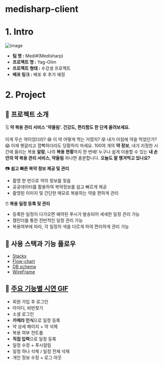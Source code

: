 # medisharp-client
# 1. Intro

![image](https://user-images.githubusercontent.com/55108539/104281084-40254280-54f0-11eb-9ea0-5f626dc9ef35.png)

- **팀 명 :** Medi#(Medisharp)
- **프로젝트 명 :** Yag-Olim
- **프로젝트 형태 :** 수강생 프로젝트
- **배포 링크 :** 배포 후 추가 예정

# 2. Project

## 💊 프로젝트 소개

🗓 **약 복용 관리 서비스 '약올림'. 건강도, 편리함도 한 단계 올려보세요.**

이게 무슨 약이었더라? 😅 이 약 어떻게 먹는 거였지? 😰 내가 아침에 약을 먹었던가? 😱
이제 헷갈리고 깜빡하더라도 당황하지 마세요.
100여 개의 **약 정보**, 
내가 지정한 시간에 울리는 복용 **알람**,
나의 **복용 현황**까지 한 번에!
누구나 쉽게 이용할 수 있는 **내 손 안의 약 복용 관리 서비스, 약올림** 하나면 충분합니다.
**오늘도 잘 챙겨먹고 있나요?**

 📷 **쉽고 빠른 복약 정보 제공 및 관리**

- 촬영 한 번으로 약의 정보를 찾음
- 공공데이터를 활용하여 복약정보를 쉽고 빠르게 제공
- 촬영된 이미지 및 간단한 메모로 복용하는 약을 편하게 관리

 ⏰ **복용 일정 등록 및 관리**

- 등록한 일정이 다가오면 예약된 푸시가 발송되어 세세한 일정 관리 가능
- 캘린더를 통한 전반적인 일정 관리 가능
- 복용여부에 따라, 각 일정의 색을 다르게 하여 편리하게 관리 가능

## 💊 사용 스택과 기능 플로우
- [Stacks](https://github.com/codestates/medisharp-client/wiki/Stacks)
- [Flow-chart](https://github.com/codestates/medisharp-client/wiki/Flowchart)
- [DB schema](https://github.com/codestates/medisharp-client/wiki/DB-Schema)
- [WireFrame](https://github.com/codestates/medisharp-client/wiki/Wireframe)

## 💊  [주요 기능별 시연 GIF](https://github.com/codestates/medisharp-client/wiki/Web-View/b12d812ad8a02e91b22eded48bdb794f2bcc8566)
- 회원 가입 후 로그인
- 아이디, 비번찾기
- 소셜 로그인
- **카메라 인식**으로 일정 등록
- 약 상세 페이지 + 약 삭제
- 복용 여부 컨트롤
- **직접 입력**으로 일정 등록
- 일정 수정 + 푸시알림
- 일정 하나 삭제 / 일정 전체 삭제
- 개인 정보 수정 + 로그 아웃
